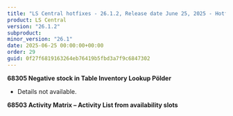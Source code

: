```yaml
---
title: "LS Central hotfixes - 26.1.2, Release date June 25, 2025 - Hotfixes"
product: LS Central
version: "26.1.2"
subproduct: 
minor_version: "26.1"
date: 2025-06-25 00:00:00+00:00
order: 29
guid: 0f27f6819163264eb76419b5fbd3a7f9c6847302
---
```


<strong>68305 Negative stock in Table Inventory Lookup Pölder</strong>
<ul><li>Details not available.</li></ul>
<strong>68503 Activity Matrix – Activity List from availability slots</strong>
<ul></ul>
